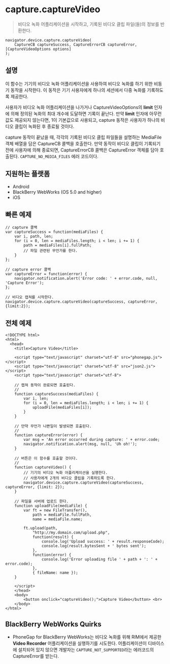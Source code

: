capture.captureVideo
====================

> 비디오 녹화 어플리케이션을 시작하고, 기록된 비디오 클립 파일(들)의 정보를 반환한다.

    navigator.device.capture.captureVideo( 
	    CaptureCB captureSuccess, CaptureErrorCB captureError, [CaptureVideoOptions options]
	);

설명
-----------

이 함수는 기기의 비디오 녹화 어플리케이션을 사용하여 비디오 녹화를 하기 위한 비동기 동작을 시작한다. 이 동작은 기기 사용자에게 하나의 세션에서 다중 녹화를 기록하도록 제공한다.

사용자가 비디오 녹화 어플리케이션을 나가거나 CaptureVideoOptions의 __limit__ 인자에 의해 정의된 녹화의 최대 개수에 도달하면 기록이 끝난다. 만약 __limit__ 인자에 아무런 값도 제공되지 않는다면, 1이 기본값으로 사용되고, capture 동작은 사용자가 하나의 비디오 클립이 녹화된 후 종료될 것이다.

capture 동작이 끝났을 때, 각각의 기록된 비디오 클립 파일들을 설명하는 MediaFile 객체 배열을 담은 CaptureCB 콜백을 호출한다. 만약 동작이 비디오 클립이 기록되기 전에 사용자에 의해 종료되면, CaptureErrorCB 콜백은 CaptureError 객체를 담아 호출된다. `CAPTURE_NO_MEDIA_FILES` 에러 코드이다.

지원하는 플랫폼
-------------------

- Android
- BlackBerry WebWorks (OS 5.0 and higher)
- iOS

빠른 예제
-------------

    // capture 콜백
    var captureSuccess = function(mediaFiles) {
        var i, path, len;
        for (i = 0, len = mediaFiles.length; i < len; i += 1) {
            path = mediaFiles[i].fullPath;
            // 파일 관련된 무언가를 한다.
        }
    };

    // capture error 콜백
    var captureError = function(error) {
        navigator.notification.alert('Error code: ' + error.code, null, 'Capture Error');
    };

    // 비디오 캡쳐를 시작한다.
    navigator.device.capture.captureVideo(captureSuccess, captureError, {limit:2});

전체 예제
------------

    <!DOCTYPE html>
    <html>
      <head>
        <title>Capture Video</title>

        <script type="text/javascript" charset="utf-8" src="phonegap.js"></script>
        <script type="text/javascript" charset="utf-8" src="json2.js"></script>
        <script type="text/javascript" charset="utf-8">

        // 캡쳐 동작이 완료되면 호출된다.
        //
        function captureSuccess(mediaFiles) {
            var i, len;
            for (i = 0, len = mediaFiles.length; i < len; i += 1) {
                uploadFile(mediaFiles[i]);
            }	    
        }

        // 만약 무언가 나쁜일이 발생되면 호출된다.
        // 
        function captureError(error) {
	        var msg = 'An error occurred during capture: ' + error.code;
            navigator.notification.alert(msg, null, 'Uh oh!');
        }

        // 버튼은 이 함수를 호출할 것이다.
        //
        function captureVideo() {
            // 기기의 비디오 녹화 어플리케이션을 실행한다.
            // 사용자에게 2개의 비디오 클립을 기록하도록 한다.
            navigator.device.capture.captureVideo(captureSuccess, captureError, {limit: 2});
        }

        // 파일을 서버에 업로드 한다.
        function uploadFile(mediaFile) {
            var ft = new FileTransfer(),
                path = mediaFile.fullPath,
                name = mediaFile.name;

            ft.upload(path,
                "http://my.domain.com/upload.php",
                function(result) {
                    console.log('Upload success: ' + result.responseCode);
                    console.log(result.bytesSent + ' bytes sent');
                },
                function(error) {
                    console.log('Error uploading file ' + path + ': ' + error.code);
                },
                { fileName: name });   
        }

        </script>
        </head>
        <body>
            <button onclick="captureVideo();">Capture Video</button> <br>
        </body>
    </html>

BlackBerry WebWorks Quirks
--------------------------

- PhoneGap for BlackBerry WebWorks는 비디오 녹화를 위해 RIM에서 제공한 __Video Recorder__ 어플리케이션을 실행하기를 시도한다. 어플리케이션이 디바이스에 설치되어 있지 않으면 개발자는 `CAPTURE_NOT_SUPPORTED`라는 에러코드의 CaptureError를 받는다.
